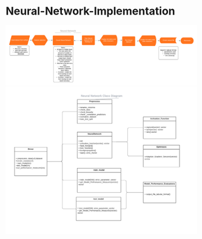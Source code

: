 # Neural-Network-Implementation

![Neural Network Flow](https://github.com/JaimeGoB/Neural-Network-Implementation/blob/master/Neural-Network-Flow.png)
![Neural Network Flow](https://github.com/JaimeGoB/Neural-Network-Implementation/blob/master/Neural-Network.png)
